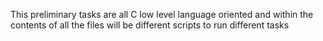 This preliminary tasks are all C low level language oriented and within the contents of all the files will be different scripts to run different tasks
